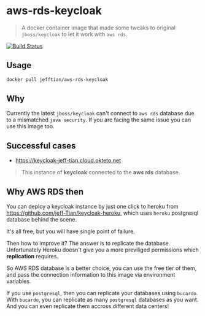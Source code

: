 # aws-rds-keycloak

> A docker container image that made some tweaks to original `jboss/keycloak` to let it work with `aws rds`.

[![Build Status](https://travis-ci.com/Jeff-Tian/aws-rds-keycloak.svg?branch=master)](https://travis-ci.com/Jeff-Tian/aws-rds-keycloak)

## Usage

```bash
docker pull jefftian/aws-rds-keycloak
```

## Why

Currently the latest `jboss/keycloak` can't connect to `aws rds` database due to a mismatched `java security`. If you are facing the same issue you can use this image too.

## Successful cases

- https://keycloak-jeff-tian.cloud.okteto.net

> This instance of **keycloak** connected to the **aws rds** database.

## Why AWS RDS then

You can deploy a keycloak instance by just one click to heroku from https://github.com/jeff-Tian/keycloak-heroku, which uses `heroku` postgresql database behind the scene.

It's all free, but you will have single point of failure.

Then how to improve it? The answer is to replicate the database. Unfortunately Heroku doesn't give you a more previliged permissions which **replication** requires.

So AWS RDS database is a better choice, you can use the free tier of them, and pass the connection information to this image via environment variables.

If you use `postgresql`, then you can replicate your databases using `bucardo`. With `bucardo`, you can replicate as many `postgresql` databases as you want. And you can even replicate them accross different data centers!
